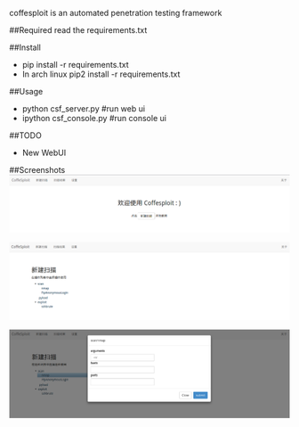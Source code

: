 coffesploit is an automated penetration testing framework

##Required
read the requirements.txt

##Install
* pip install -r requirements.txt
* In arch linux pip2 install -r requirements.txt

##Usage
* python csf_server.py #run web ui
* ipython csf_console.py #run console ui

##TODO
* New WebUI

##Screenshots 
  ![image](https://github.com/Mithrilwoodrat/coffesploit/blob/master/screenshots/1.png)
  
  ![image](https://github.com/Mithrilwoodrat/coffesploit/blob/master/screenshots/2.png)
  
  ![image](https://github.com/Mithrilwoodrat/coffesploit/blob/master/screenshots/3.png)
